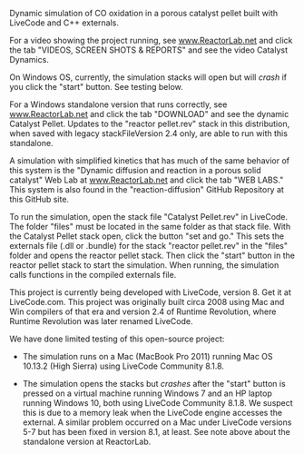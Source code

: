Dynamic simulation of CO oxidation in a porous catalyst pellet built with LiveCode and C++ externals.

For a video showing the project running, see www.ReactorLab.net and click the tab "VIDEOS, SCREEN SHOTS & REPORTS" and see the video Catalyst Dynamics.

On Windows OS, currently, the simulation stacks will open but will *crash* if you click the "start" button. See testing below. 

For a Windows standalone version that runs correctly, see www.ReactorLab.net and click the tab "DOWNLOAD" and see the dynamic Catalyst Pellet. Updates to the "reactor pellet.rev" stack in this distribution, when saved with legacy stackFileVersion 2.4 only, are able to run with this standalone.

A simulation with simplified kinetics that has much of the same behavior of this system is the "Dynamic diffusion and reaction in a porous solid catalyst" Web Lab at www.ReactorLab.net and click the tab "WEB LABS." This system is also found in the "reaction-diffusion" GitHub Repository at this GitHub site. 

To run the simulation, open the stack file "Catalyst Pellet.rev" in LiveCode. The folder "files" must be located in the same folder as that stack file. With the Catalyst Pellet stack open, click the button "set and go." This sets the externals file (.dll or .bundle) for the stack "reactor pellet.rev" in the "files" folder and opens the reactor pellet stack. Then click the "start" button in the reactor pellet stack to start the simulation. When running, the simulation calls functions in the compiled externals file.

This project is currently being developed with LiveCode, version 8. Get it at LiveCode.com. This project was originally built circa 2008 using Mac and Win compilers of that era and version 2.4 of Runtime Revolution, where Runtime Revolution was later renamed LiveCode. 

We have done limited testing of this open-source project:

* The simulation runs on a Mac (MacBook Pro 2011) running Mac OS 10.13.2 (High Sierra) using LiveCode Community 8.1.8.

* The simulation opens the stacks but *crashes* after the "start" button is pressed on a virtual machine running Windows 7 and an HP laptop running Windows 10, both using LiveCode Community 8.1.8. We  suspect this is due to a memory leak when the LiveCode engine accesses the external. A similar problem occurred on a Mac under LiveCode versions 5-7 but has been fixed in version 8.1, at least. See note above about the standalone version at ReactorLab.

